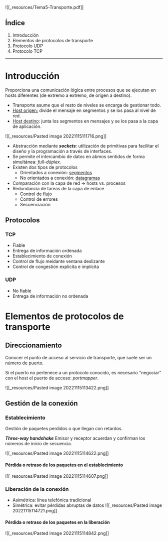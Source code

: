 ![[_resources/Tema5-Transporte.pdf]]

## Índice
1. Introducción
2. Elementos de protocolos de transporte
3. Protocolo UDP
4. Protocolo TCP

---

# Introducción
Proporciona una comunicación lógica entre procesos que se ejecutan en hosts diferentes (de extremo a extremo, de origen a destino).

- Transporte asume que el resto de niveles se encarga de gestionar todo.
- <u>Host origen:</u> divide el mensaje en segmentos y se los pasa al nivel de red.
- <u>Host destino</u>: junta los segmentos en mensajes y se los pasa a la capa de aplicación.


![[_resources/Pasted image 20221115111716.png]]

- Abstracción mediante ***sockets***: utilización de primitivas para facilitar el diseño y la programación a través de interfaces.
- Se permite el intercambio de datos en abmos sentidos de forma simultánea: *full-dúplex*.
- Existen dos tipos de protocolos
	- Orientados a conexión: <u>segmentos</u>
	- No orientados a conexión: <u>datagramas</u>
- Comparación con la capa de red → hosts vs. procesos
- Redundancia de tareas de la capa de enlace
	- Control de flujo
	- Control de errores
	- Secuenciación

## Protocolos
### TCP
- Fiable
- Entrega de información ordenada
- Establecimiento de conexión
- Control de flujo meidante ventana deslizante
- Control de congestión explícita e implícita


### UDP
- No fiable
- Entrega de información no ordenada

# Elementos de protocolos de transporte
## Direccionamiento
Conocer el punto de acceso al servicio de transporte, que suele ser un número de puerto.

Si el puerto no pertenece a un protocolo conocido, es necesario "negociar" con el host el puerto de acceso: *portmapper*.

![[_resources/Pasted image 20221115113422.png]]

## Gestión de la conexión
### Establecimiento
Gestión de paquetes perdidos o que llegan con retardos.

***Three-way handshake***
Emisor y receptor acuerdan y confirman los números de inicio de secuencia.

![[_resources/Pasted image 20221115114622.png]]

#### Pérdida o retraso de los paquetes en el establecimiento
![[_resources/Pasted image 20221115114607.png]]


### Liberación de la conexión
- Asimétrica: línea telefónica tradicional
- Simétrica: evitar pérdidas abruptas de datos
![[_resources/Pasted image 20221115114721.png]]


#### Pérdida o retraso de los paquetes en la liberación
![[_resources/Pasted image 20221115114842.png]]